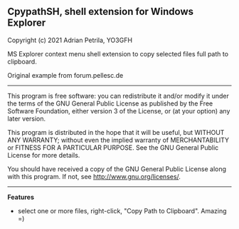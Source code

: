 ## CpypathSH, shell extension for Windows Explorer

Copyright (c) 2021 Adrian Petrila, YO3GFH
    
MS Explorer context menu shell extension to copy
selected files full path to clipboard.

Original example from forum.pellesc.de

-------                        

This program is free software: you can redistribute it and/or modify
it under the terms of the GNU General Public License as published by
the Free Software Foundation, either version 3 of the License, or
(at your option) any later version.

This program is distributed in the hope that it will be useful,
but WITHOUT ANY WARRANTY; without even the implied warranty of
MERCHANTABILITY or FITNESS FOR A PARTICULAR PURPOSE.  See the
GNU General Public License for more details.

You should have received a copy of the GNU General Public License
along with this program.  If not, see <http://www.gnu.org/licenses/>.

-------

**Features**

* select one or more files, right-click, "Copy Path to Clipboard". Amazing =)


